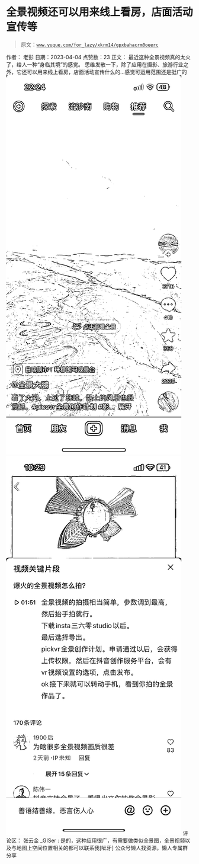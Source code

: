 # 全景视频还可以用来线上看房，店面活动宣传等

> 原文：[`www.yuque.com/for_lazy/xkrm14/gpxbahacrm0oeerc`](https://www.yuque.com/for_lazy/xkrm14/gpxbahacrm0oeerc)

<ne-p id="u577b92ab" data-lake-id="u577b92ab">作者： 老彭</ne-p> <ne-p id="uf2a5dc36" data-lake-id="uf2a5dc36">日期：2023-04-04</ne-p> <ne-p id="u4f3d88da" data-lake-id="u4f3d88da">点赞数：23</ne-p> <ne-hole id="u47f97a82" data-lake-id="u47f97a82"><ne-card data-card-name="hr" data-card-type="block" id="ERB2n" data-event-boundary="card"><ne-p id="u78a8f8ba" data-lake-id="u78a8f8ba">正文：</ne-p> <ne-p id="u4c9834c6" data-lake-id="u4c9834c6">最近这种全景视频真的太火了，给人一种“身临其境”的感觉。 思维发散一下，除了应用在摄影、旅游行业之外，它还可以用来线上看房，店面活动宣传什么的...感觉可运用范围还是挺广的</ne-p> <ne-p id="u0377efdb" data-lake-id="u0377efdb"><ne-card data-card-name="image" data-card-type="inline" id="DsMig" data-event-boundary="card">![](img/b6faca38d2f2e668e2fd7003e55234b6.png)</ne-card></ne-p> <ne-p id="ub975fcc4" data-lake-id="ub975fcc4"><ne-card data-card-name="image" data-card-type="inline" id="Baycu" data-event-boundary="card">![](img/fc72d32f01370409f2ef3e904c6b4df3.png)</ne-card></ne-p> <ne-hole id="u9f96eafc" data-lake-id="u9f96eafc"><ne-card data-card-name="hr" data-card-type="block" id="QThbz" data-event-boundary="card"><ne-p id="ue23cef3e" data-lake-id="ue23cef3e">评论区：</ne-p> <ne-p id="u3e6e42c4" data-lake-id="u3e6e42c4">张云金 _GISer : 是的，这种应用很广，有需要做类似全景图，全景视频以及与地图上空间位置相关的都可以联系我[呲牙]</ne-p> <ne-hole id="u178eb013" data-lake-id="u178eb013"><ne-card data-card-name="hr" data-card-type="block" id="HDOp5" data-event-boundary="card"><ne-p id="u2f800433" data-lake-id="u2f800433">公众号懒人找资源，懒人专属群分享</ne-p></ne-card></ne-hole></ne-card></ne-hole></ne-card></ne-hole>